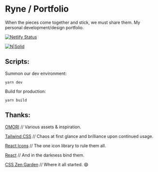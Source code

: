 # Ryne / Portfolio

When the pieces come together and stick, we must share them. My personal development/design portfolio.

[![Netlify Status](https://api.netlify.com/api/v1/badges/80d02c9b-beed-4711-911a-779cf73d4972/deploy-status)](https://app.netlify.com/sites/rynenotryan/deploys)

[![N|Solid](https://itsrynenotryan.com/ryne_not_ryan_portfolio.png)](https://itsrynenotryan.com/)

## Scripts:

Summon our dev environment:

`
yarn dev
`

Build for production:

`
yarn build
`

## Thanks:

[OMORI](https://www.omori-game.com/) // Various assets & inspiration.

[Tailwind CSS](https://tailwindcss.com/) // Chaos at first glance and brilliance upon continued usage.

[React Icons](https://react-icons.github.io/react-icons/) // The one icon library to rule them all.

[React](https://react.dev/) // And in the darkness bind them.

[CSS Zen Garden](https://csszengarden.com/) // Where it all started. 😄

